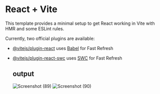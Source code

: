 # React + Vite

This template provides a minimal setup to get React working in Vite with HMR and some ESLint rules.

Currently, two official plugins are available:

- [@vitejs/plugin-react](https://github.com/vitejs/vite-plugin-react/blob/main/packages/plugin-react/README.md) uses [Babel](https://babeljs.io/) for Fast Refresh
- [@vitejs/plugin-react-swc](https://github.com/vitejs/vite-plugin-react-swc) uses [SWC](https://swc.rs/) for Fast Refresh


  ## output
  ![Screenshot (89)](https://github.com/user-attachments/assets/0ad0adae-1859-451d-91b0-c8831281255a)
  ![Screenshot (90)](https://github.com/user-attachments/assets/88a29626-7c9a-45a7-8ccb-e022fede73fa)
